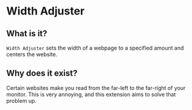 # Width Adjuster

## What is it?

`Width Adjuster` sets the width of a webpage to a specified amount and centers the website.

## Why does it exist?

Certain websites make you read from the far-left to the far-right of your monitor. 
This is very annoying, and this extension aims to solve that problem up. 
